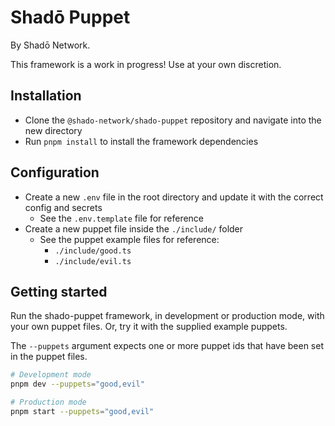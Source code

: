 # Shadō Puppet

By Shadō Network.

This framework is a work in progress! Use at your own discretion.

## Installation

- Clone the `@shado-network/shado-puppet` repository and navigate into the new directory
- Run `pnpm install` to install the framework dependencies

## Configuration

- Create a new `.env` file in the root directory and update it with the correct config and secrets
  - See the `.env.template` file for reference
- Create a new puppet file inside the `./include/` folder
  - See the puppet example files for reference:
    - `./include/good.ts`
    - `./include/evil.ts`

## Getting started

Run the shado-puppet framework, in development or production mode, with your own puppet files. Or, try it with the supplied example puppets.

The `--puppets` argument expects one or more puppet ids that have been set in the puppet files.

```sh
# Development mode
pnpm dev --puppets="good,evil"

# Production mode
pnpm start --puppets="good,evil"
```
